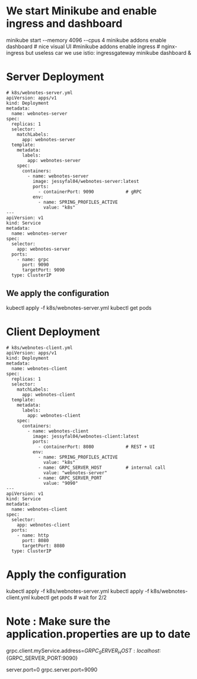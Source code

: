 # We start Minikube and enable ingress and dashboard

minikube start --memory 4096 --cpus 4
minikube addons enable dashboard        # nice visual UI
#minikube addons enable ingress          # nginx-ingress but useless car we use istio: ingressgateway
minikube dashboard &

# Server Deployment
```
# k8s/webnotes-server.yml
apiVersion: apps/v1
kind: Deployment
metadata:
  name: webnotes-server
spec:
  replicas: 1
  selector:
    matchLabels:
      app: webnotes-server
  template:
    metadata:
      labels:
        app: webnotes-server
    spec:
      containers:
        - name: webnotes-server
          image: jessyfal04/webnotes-server:latest
          ports:
            - containerPort: 9090            # gRPC
          env:
            - name: SPRING_PROFILES_ACTIVE
              value: "k8s"
---
apiVersion: v1
kind: Service
metadata:
  name: webnotes-server
spec:
  selector:
    app: webnotes-server
  ports:
    - name: grpc
      port: 9090
      targetPort: 9090
  type: ClusterIP
```

## We apply the configuration
kubectl apply -f k8s/webnotes-server.yml
kubectl get pods

# Client Deployment
```
# k8s/webnotes-client.yml
apiVersion: apps/v1
kind: Deployment
metadata:
  name: webnotes-client
spec:
  replicas: 1
  selector:
    matchLabels:
      app: webnotes-client
  template:
    metadata:
      labels:
        app: webnotes-client
    spec:
      containers:
        - name: webnotes-client
          image: jessyfal04/webnotes-client:latest
          ports:
            - containerPort: 8080            # REST + UI
          env:
            - name: SPRING_PROFILES_ACTIVE
              value: "k8s"
            - name: GRPC_SERVER_HOST         # internal call
              value: "webnotes-server"
            - name: GRPC_SERVER_PORT
              value: "9090"
---
apiVersion: v1
kind: Service
metadata:
  name: webnotes-client
spec:
  selector:
    app: webnotes-client
  ports:
    - name: http
      port: 8080
      targetPort: 8080
  type: ClusterIP
```

# Apply the configuration
kubectl apply -f k8s/webnotes-server.yml
kubectl apply -f k8s/webnotes-client.yml
kubectl get pods # wait for 2/2

# Note : Make sure the application.properties are up to date
grpc.client.myService.address=${GRPC_SERVER_HOST:localhost}:${GRPC_SERVER_PORT:9090}

server.port=0
grpc.server.port=9090